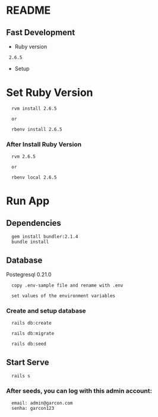 # README

## Fast Development

* Ruby version

```
 2.6.5
```

* Setup

# Set Ruby Version

```
  rvm install 2.6.5

  or

  rbenv install 2.6.5
```

### After Install Ruby Version

```
  rvm 2.6.5
  
  or

  rbenv local 2.6.5
```

# Run App

## Dependencies

```
  gem install bundler:2.1.4
  bundle install
```

## Database
  Postegresql 0.21.0 

```
  copy .env-sample file and rename with .env
```

```
  set values of the environment variables
```

### Create and setup database

```
  rails db:create
  
  rails db:migrate

  rails db:seed
```

## Start Serve

```
  rails s
```

### After seeds, you can log with this admin account: 

```
  email: admin@garcon.com
  senha: garcon123
```

